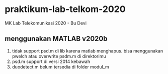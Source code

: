 # praktikum-lab-telkom-2020
MK Lab Telekomunikasi 2020 - Bu Devi

## menggunakan MATLAB v2020b
1. tidak support psd.m di lib karena matlab menghapus. bisa menggunakan pwelch atau overwrite psdm.m di direktorimu
2. psd.m support di versi 2014 kebawah
3. duodetect.m belum tersedia di folder modul_m
